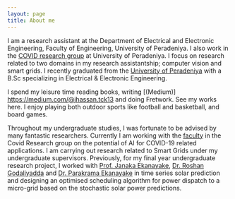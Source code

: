 ```yaml
---
layout: page
title: About me
---
```


I am a research assistant at the Department of Electrical and Electronic Engineering, Faculty of Engineering, University of Peradeniya. I also work in the [COVID research group](https://covid.eng.pdn.ac.lk) at University of Peradeniya. I focus on research related to two domains in my research assistantship; computer vision and smart grids. I recently graduated from the [University of Peradeniya](http://eng.pdn.ac.lk/) with a B.Sc specializing in Electrical & Electronic Engineering.

I spend my leisure time reading books, writing [(Medium)] https://medium.com/@jhassan.tck13 and doing Fretwork. See my works here. I enjoy playing both outdoor sports like football and basketball, and board games. 

Throughout my undergraduate studies, I was fortunate to be advised by many fantastic researchers. Currently I am working with the [faculty](https://covid.eng.pdn.ac.lk/people/) in the Covid Research group on the potential of AI for COVID-19 related applications. I am carrying out research related to Smart Grids under my undergraduate supervisors. Previously, for my final year undergraduate research project, I worked with [Prof. Janaka Ekanayake](http://eng.pdn.ac.lk/deee/staff/academic/prof.jb.ekanayake/profile.php), [Dr. Roshan Godaliyadda](http://eng.pdn.ac.lk/deee/staff/academic/dr.gmri.godaliyadda/profile.php) and [Dr. Parakrama Ekanayake](http://eng.pdn.ac.lk/deee/staff/academic/dr.mpb.ekanayake/profile.php) in time series solar prediction and designing an optimised scheduling algorithm for power dispatch to a micro-grid based on the stochastic solar power predictions. 
